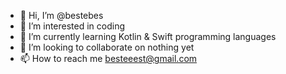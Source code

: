 - 👋 Hi, I’m @bestebes
- 👀 I’m interested in coding
- 🌱 I’m currently learning Kotlin & Swift programming languages
- 💞️ I’m looking to collaborate on nothing yet
- 📫 How to reach me besteeest@gmail.com

<!---
bestebes/bestebes is a ✨ special ✨ repository because its `README.md` (this file) appears on your GitHub profile.
You can click the Preview link to take a look at your changes.
--->

